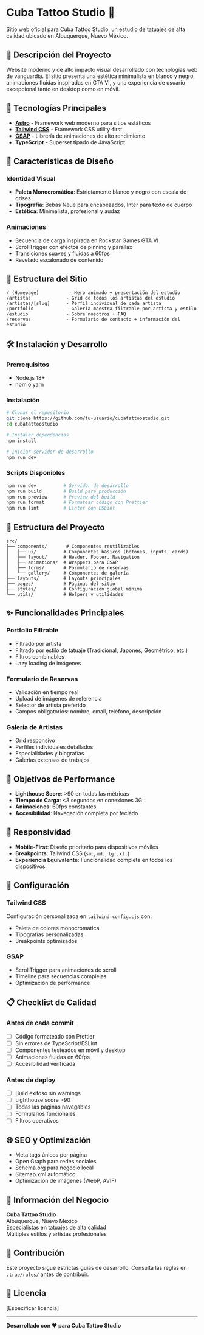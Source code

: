 # Cuba Tattoo Studio 🖤

Sitio web oficial para Cuba Tattoo Studio, un estudio de tatuajes de alta calidad ubicado en Albuquerque, Nuevo México.

## 🎯 Descripción del Proyecto

Website moderno y de alto impacto visual desarrollado con tecnologías web de vanguardia. El sitio presenta una estética minimalista en blanco y negro, animaciones fluidas inspiradas en GTA VI, y una experiencia de usuario excepcional tanto en desktop como en móvil.

## 🚀 Tecnologías Principales

- **[Astro](https://astro.build/)** - Framework web moderno para sitios estáticos
- **[Tailwind CSS](https://tailwindcss.com/)** - Framework CSS utility-first
- **[GSAP](https://greensock.com/gsap/)** - Librería de animaciones de alto rendimiento
- **TypeScript** - Superset tipado de JavaScript

## 🎨 Características de Diseño

### Identidad Visual
- **Paleta Monocromática**: Estrictamente blanco y negro con escala de grises
- **Tipografía**: Bebas Neue para encabezados, Inter para texto de cuerpo
- **Estética**: Minimalista, profesional y audaz

### Animaciones
- Secuencia de carga inspirada en Rockstar Games GTA VI
- ScrollTrigger con efectos de pinning y parallax
- Transiciones suaves y fluidas a 60fps
- Revelado escalonado de contenido

## 📱 Estructura del Sitio

```
/ (Homepage)           - Hero animado + presentación del estudio
/artistas             - Grid de todos los artistas del estudio
/artistas/[slug]      - Perfil individual de cada artista
/portfolio            - Galería maestra filtrable por artista y estilo
/estudio              - Sobre nosotros + FAQ
/reservas             - Formulario de contacto + información del estudio
```

## 🛠️ Instalación y Desarrollo

### Prerrequisitos
- Node.js 18+ 
- npm o yarn

### Instalación

```bash
# Clonar el repositorio
git clone https://github.com/tu-usuario/cubatattoostudio.git
cd cubatattoostudio

# Instalar dependencias
npm install

# Iniciar servidor de desarrollo
npm run dev
```

### Scripts Disponibles

```bash
npm run dev          # Servidor de desarrollo
npm run build        # Build para producción
npm run preview      # Preview del build
npm run format       # Formatear código con Prettier
npm run lint         # Linter con ESLint
```

## 📂 Estructura del Proyecto

```
src/
├── components/       # Componentes reutilizables
│   ├── ui/          # Componentes básicos (botones, inputs, cards)
│   ├── layout/      # Header, Footer, Navigation
│   ├── animations/  # Wrappers para GSAP
│   ├── forms/       # Formulario de reservas
│   └── gallery/     # Componentes de galería
├── layouts/         # Layouts principales
├── pages/           # Páginas del sitio
├── styles/          # Configuración global mínima
└── utils/           # Helpers y utilidades
```

## ✨ Funcionalidades Principales

### Portfolio Filtrable
- Filtrado por artista
- Filtrado por estilo de tatuaje (Tradicional, Japonés, Geométrico, etc.)
- Filtros combinables
- Lazy loading de imágenes

### Formulario de Reservas
- Validación en tiempo real
- Upload de imágenes de referencia
- Selector de artista preferido
- Campos obligatorios: nombre, email, teléfono, descripción

### Galería de Artistas
- Grid responsivo
- Perfiles individuales detallados
- Especialidades y biografías
- Galerías extensas de trabajos

## 🎯 Objetivos de Performance

- **Lighthouse Score**: >90 en todas las métricas
- **Tiempo de Carga**: <3 segundos en conexiones 3G
- **Animaciones**: 60fps constantes
- **Accesibilidad**: Navegación completa por teclado

## 📱 Responsividad

- **Mobile-First**: Diseño prioritario para dispositivos móviles
- **Breakpoints**: Tailwind CSS (`sm:`, `md:`, `lg:`, `xl:`)
- **Experiencia Equivalente**: Funcionalidad completa en todos los dispositivos

## 🔧 Configuración

### Tailwind CSS
Configuración personalizada en `tailwind.config.cjs` con:
- Paleta de colores monocromática
- Tipografías personalizadas
- Breakpoints optimizados

### GSAP
- ScrollTrigger para animaciones de scroll
- Timeline para secuencias complejas
- Optimización de performance

## 📋 Checklist de Calidad

### Antes de cada commit
- [ ] Código formateado con Prettier
- [ ] Sin errores de TypeScript/ESLint
- [ ] Componentes testeados en móvil y desktop
- [ ] Animaciones fluidas en 60fps
- [ ] Accesibilidad verificada

### Antes de deploy
- [ ] Build exitoso sin warnings
- [ ] Lighthouse score >90
- [ ] Todas las páginas navegables
- [ ] Formularios funcionales
- [ ] Filtros operativos

## 🌐 SEO y Optimización

- Meta tags únicos por página
- Open Graph para redes sociales
- Schema.org para negocio local
- Sitemap.xml automático
- Optimización de imágenes (WebP, AVIF)

## 📍 Información del Negocio

**Cuba Tattoo Studio**  
Albuquerque, Nuevo México  
Especialistas en tatuajes de alta calidad  
Múltiples estilos y artistas profesionales  

## 🤝 Contribución

Este proyecto sigue estrictas guías de desarrollo. Consulta las reglas en `.trae/rules/` antes de contribuir.

## 📄 Licencia

[Especificar licencia]

---

**Desarrollado con ❤️ para Cuba Tattoo Studio**